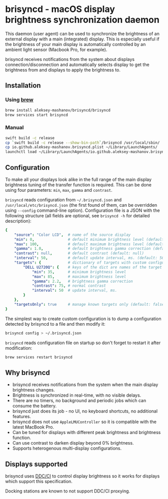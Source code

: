 # brisyncd - macOS display brightness synchronization daemon

This daemon (user agent) can be used to synchronize the brightness of an
external display with a main (integrated) display. This is especially useful if
the brightness of your main display is automatically controlled by an ambient
light sensor (Macbook Pro, for example).

brisyncd receives notifications from the system about displays
connection/disconnection and automatically selects display to get the
brightness from and displays to apply the brightness to.

## Installation

### Using [brew](https://brew.sh/)

```sh
brew install aleksey-mashanov/brisyncd/brisyncd
brew services start brisyncd
```

### Manual

```sh
swift build -c release
cp `swift build -c release --show-bin-path`/brisyncd /usr/local/sbin/
cp io.github.aleksey-mashanov.brisyncd.plist ~/Library/LaunchAgents/
launchctl load ~/Library/LaunchAgents/io.github.aleksey-mashanov.brisyncd.plist
```

## Configuration

To make all your displays look alike in the full range of the main display
brightness tuning of the transfer function is required. This can be done using
four parameters: `min`, `max`, `gamma` and `contrast`.

`brisyncd` reads configuration from `~/.brisyncd.json` and `/usr/local/etc/brisyncd.json`
(the first found of them, can be overridden using `--config` command-line option).
Configuration file is a JSON with the following structure (all fields are optional,
see `brisyncd -h` for detailed description):

```yaml
{
    "source": "Color LCD",  # name of the source display
    "min": 0,               # default minimum brightness level (default: 0)
    "max": 100,             # default maximum brightness level (default: 100)
    "gamma": 1.0,           # default brightness gamma correction (default: 1.0)
    "contrast": null,       # default contrast (default: null)
    "interval": 50,         # default update interval, ms. (default: 50)
    "targets": {            # dictionary of targets with custom configuration
        "DELL U2720Q": {    # keys of the dict are names of the target displays
            "min": 35,      # minimum brightness level
            "max": 85,      # maximum brightness level
            "gamma": 2.2,   # brightness gamma correction
            "contrast": 75, # normal contrast
            "interval": 50  # update interval, ms.
        }
    },
    "targetsOnly": true     # manage known targets only (default: false)
}
```

The simplest way to create custom configuration is to dump a configuration detected by brisyncd
to a file and then modify it:

```sh
brisyncd config > ~/.brisyncd.json
```

`brisyncd` reads configuration file on startup so don't forget to restart it after modification:

```sh
brew services restart brisyncd
```

## Why brisyncd

* brisyncd receives notifications from the system when the main display brightness changes.
* Brightness is synchronized in real-time, with no visible delays.
* There are no timers, no background and periodic jobs which can consume the battery.
* brisyncd just does its job - no UI, no keyboard shortcuts, no additional features.
* brisyncd does not use `AppleLMUController` so it is compatible with the latest MacBook Pro.
* Can be tuned for displays with different peak brightness and brightness function.
* Can use contrast to darken display beyond 0% brightness.
* Supports heterogenous multi-display configurations.

## Displays supported

brisyncd uses [DDC/CI](https://en.wikipedia.org/wiki/Display_Data_Channel) to control display
brightness so it works for displays which support this specification.

Docking stations are known to not support DDC/CI proxying.
